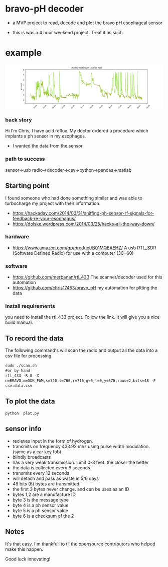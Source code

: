 # bravo-pH decoder
- a MVP project to read, decode and plot the bravo pH esophageal sensor

- this is was a 4 hour weekend project. Treat it as such.

# example
![](data.png?raw=true)



### back story
Hi I'm Chris, I have acid reflux. My doctor ordered a procedure which implants a ph sensor in my esophagus.
- I wanted the data from the sensor 

### path to success
sensor->usb radio->decoder->csv->python->pandas->matlab

## Starting point
I found someone who had done something similar and was able to turbocharge my project with their information.
- https://hackaday.com/2014/03/31/sniffing-ph-sensor-rf-signals-for-feedback-re-your-esophagus/
- https://dolske.wordpress.com/2014/03/25/hacks-all-the-way-down/

### hardware 
- https://www.amazon.com/gp/product/B01MQEAEHZ/ A usb RTL_SDR (Software Defined Radio) for use with a computer ($30-$60)

### software
- https://github.com/merbanan/rtl_433 The scanner/decoder used for this automation
- https://github.com/chris17453/bravo_pH my automation for pltting the data

### install requirements
you need to install the rtl_433 project. Follow the link. It will give you a nice build manual.


## To record the data
The following command's will scan the radio and output all the data into a csv file for processing.
```
sudo ./scan.sh
#or by hand
rtl_433 -R 0 -X n=BRAVO,m=OOK_PWM,s=320,l=760,r=716,g=0,t=0,y=576,rows=2,bits=48 -F csv:data.csv
```

## To plot the data 
```
python  plot.py
```

## sensor info
- recieves input in the form of hydrogen. 
- transmits on frequency 433.92 mhz using pulse width modulation.  (same as a car key fob)
- blindly broadcasts
- has a very weak transmission. Limit 0-3 feet. the closer the better
- the data is collected every 6 seconds
- transmits every 12 seconds
- will detach and pass as waste in 5/6 days
- 48 bits (6) bytes are transmitted. 
- the first 3 bytes never change. and can be uses as an ID
- bytes 1,2 are a manufacture ID
- byte 3 is the message type
- byte 4 is a ph sensor value 
- byte 5 is a ph sensor value
- byte 6 is a checksum of the 2



## Notes
It's that easy. I'm thankfull to tll the opensource contributors who helped make this happen.

Good luck innovating!

